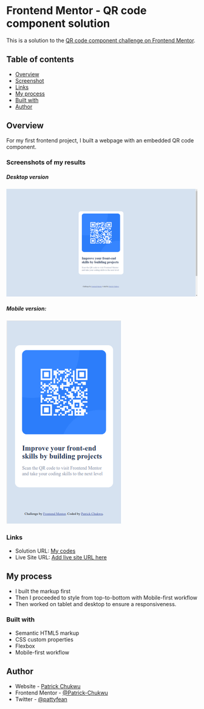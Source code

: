 # Frontend Mentor - QR code component solution

This is a solution to the [QR code component challenge on Frontend Mentor](https://www.frontendmentor.io/challenges/qr-code-component-iux_sIO_H). 

## Table of contents

  - [Overview](#overview)
  - [Screenshot](#screenshot)
  - [Links](#links)
  - [My process](#my-process)
  - [Built with](#built-with)
  - [Author](#author)

## Overview
For my first frontend project, I built a webpage with an embedded QR code component.

### Screenshots of my results
##### Desktop version
![Desktop version](./screenshots/fmc1d.png)

##### Mobile version:
![Mobile version](./screenshots/fmc2m.png)


### Links

- Solution URL: [My codes](https://github.com/Patrick-Chukwu/MySuperRepo/tree/main/frontend_mentor_challenges/qr-code_page)
- Live Site URL: [Add live site URL here](https://your-live-site-url.com)

## My process
   - I built the markup first
   - Then I proceeded to style from top-to-bottom with Mobile-first workflow
   - Then worked on tablet and desktop to ensure a responsiveness.
   
### Built with

- Semantic HTML5 markup
- CSS custom properties
- Flexbox
- Mobile-first workflow



## Author

- Website - [Patrick Chukwu](https://www.your-site.com)
- Frontend Mentor - [@Patrick-Chukwu](https://www.frontendmentor.io/profile/Patrick-Chukwu)
- Twitter - [@pattyfean](https://www.twitter.com/pattyfean)



